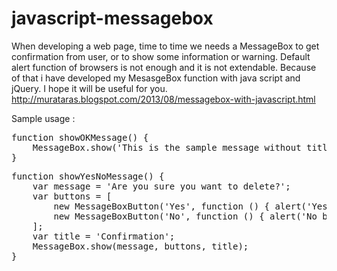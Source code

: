 javascript-messagebox
=====================

When developing a web page, time to time we needs a MessageBox to get confirmation from user, 
or to show some information or warning. 
Default alert function of browsers is not enough and it is not extendable. 
Because of that i have developed my MesasgeBox function with java script and jQuery. 
I hope it will be useful for you.
http://murataras.blogspot.com/2013/08/messagebox-with-javascript.html


Sample usage :

<pre>
function showOKMessage() {
    MessageBox.show('This is the sample message without title and default OK button.');
}
</pre>

<pre>
function showYesNoMessage() {
    var message = 'Are you sure you want to delete?';
    var buttons = [
        new MessageBoxButton('Yes', function () { alert('Yes button is clicked.') }),
        new MessageBoxButton('No', function () { alert('No button is clicked') })
    ];
    var title = 'Confirmation';
    MessageBox.show(message, buttons, title);
}
</pre>
